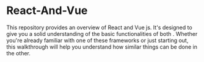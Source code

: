 # React-And-Vue
This repository provides an overview of React and Vue js. It's designed to give you a solid understanding of the basic functionalities of both . Whether you're already familiar with one of these frameworks or just starting out, this walkthrough will help you understand how similar things can be done in the other. 
